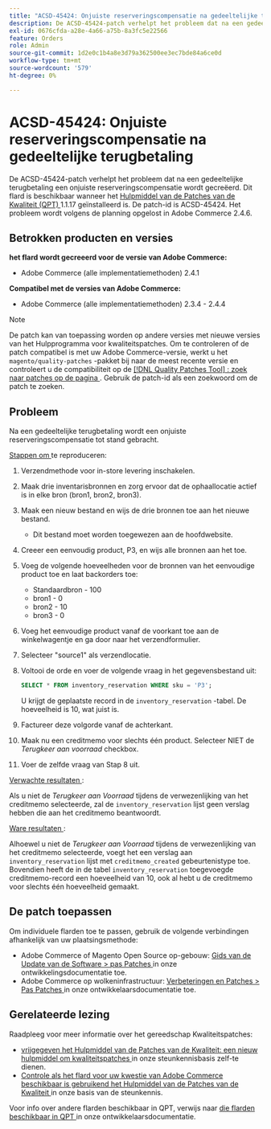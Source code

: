```yaml
---
title: "ACSD-45424: Onjuiste reserveringscompensatie na gedeeltelijke terugbetaling"
description: De ACSD-45424-patch verhelpt het probleem dat na een gedeeltelijke terugbetaling een onjuiste reserveringscompensatie wordt gecreëerd. Deze patch is beschikbaar wanneer [Quality Patches Tool (QPT)] (/help/announcements/adobe-commerce-announcements/magento-quality-patches-released-new-tool-to-self-serve-quality-patches.md) 1.1.17 is geïnstalleerd. De patch-id is ACSD-45424. Het probleem wordt volgens de planning opgelost in Adobe Commerce 2.4.6.
exl-id: 0676cfda-a28e-4a66-a75b-8a3fc5e22566
feature: Orders
role: Admin
source-git-commit: 1d2e0c1b4a8e3d79a362500ee3ec7bde84a6ce0d
workflow-type: tm+mt
source-wordcount: '579'
ht-degree: 0%

---
```


# ACSD-45424: Onjuiste reserveringscompensatie na gedeeltelijke terugbetaling

De ACSD-45424-patch verhelpt het probleem dat na een gedeeltelijke terugbetaling een onjuiste reserveringscompensatie wordt gecreëerd. Dit flard is beschikbaar wanneer het [ Hulpmiddel van de Patches van de Kwaliteit (QPT) ](/help/announcements/adobe-commerce-announcements/magento-quality-patches-released-new-tool-to-self-serve-quality-patches.md) 1.1.17 geïnstalleerd is. De patch-id is ACSD-45424. Het probleem wordt volgens de planning opgelost in Adobe Commerce 2.4.6.

## Betrokken producten en versies

**het flard wordt gecreeerd voor de versie van Adobe Commerce:**

* Adobe Commerce (alle implementatiemethoden) 2.4.1

**Compatibel met de versies van Adobe Commerce:**

* Adobe Commerce (alle implementatiemethoden) 2.3.4 - 2.4.4

>[!NOTE]
>
>De patch kan van toepassing worden op andere versies met nieuwe versies van het Hulpprogramma voor kwaliteitspatches. Om te controleren of de patch compatibel is met uw Adobe Commerce-versie, werkt u het `magento/quality-patches` -pakket bij naar de meest recente versie en controleert u de compatibiliteit op de [[!DNL Quality Patches Tool] : zoek naar patches op de pagina ](https://devdocs.magento.com/quality-patches/tool.html#patch-grid) . Gebruik de patch-id als een zoekwoord om de patch te zoeken.

## Probleem

Na een gedeeltelijke terugbetaling wordt een onjuiste reserveringscompensatie tot stand gebracht.

<u> Stappen om </u> te reproduceren:

1. Verzendmethode voor in-store levering inschakelen.
1. Maak drie inventarisbronnen en zorg ervoor dat de ophaallocatie actief is in elke bron (bron1, bron2, bron3).
1. Maak een nieuw bestand en wijs de drie bronnen toe aan het nieuwe bestand.
   * Dit bestand moet worden toegewezen aan de hoofdwebsite.
1. Creeer een eenvoudig product, P3, en wijs alle bronnen aan het toe.
1. Voeg de volgende hoeveelheden voor de bronnen van het eenvoudige product toe en laat backorders toe:
   * Standaardbron - 100
   * bron1 - 0
   * bron2 - 10
   * bron3 - 0
1. Voeg het eenvoudige product vanaf de voorkant toe aan de winkelwagentje en ga door naar het verzendformulier.
1. Selecteer &quot;source1&quot; als verzendlocatie.
1. Voltooi de orde en voer de volgende vraag in het gegevensbestand uit:

   ```sql
   SELECT * FROM inventory_reservation WHERE sku = 'P3';
   ```

   U krijgt de geplaatste record in de `inventory_reservation` -tabel. De hoeveelheid is 10, wat juist is.
1. Factureer deze volgorde vanaf de achterkant.
1. Maak nu een creditmemo voor slechts één product. Selecteer NIET de *Terugkeer aan voorraad* checkbox.
1. Voer de zelfde vraag van Stap 8 uit.

<u> Verwachte resultaten </u>:

Als u niet de *Terugkeer aan Voorraad* tijdens de verwezenlijking van het creditmemo selecteerde, zal de `inventory_reservation` lijst geen verslag hebben die aan het creditmemo beantwoordt.

<u> Ware resultaten </u>:

Alhoewel u niet de *Terugkeer aan Voorraad* tijdens de verwezenlijking van het creditmemo selecteerde, voegt het een verslag aan `inventory_reservation` lijst met `creditmemo_created` gebeurtenistype toe. Bovendien heeft de in de tabel `inventory_reservation` toegevoegde creditmemo-record een hoeveelheid van 10, ook al hebt u de creditmemo voor slechts één hoeveelheid gemaakt.

## De patch toepassen

Om individuele flarden toe te passen, gebruik de volgende verbindingen afhankelijk van uw plaatsingsmethode:

* Adobe Commerce of Magento Open Source op-gebouw: [ Gids van de Update van de Software > pas Patches ](https://devdocs.magento.com/guides/v2.4/comp-mgr/patching/mqp.html) in onze ontwikkelingsdocumentatie toe.
* Adobe Commerce op wolkeninfrastructuur: [ Verbeteringen en Patches > Pas Patches ](https://devdocs.magento.com/cloud/project/project-patch.html) in onze ontwikkelaarsdocumentatie toe.

## Gerelateerde lezing

Raadpleeg voor meer informatie over het gereedschap Kwaliteitspatches:

* [ vrijgegeven het Hulpmiddel van de Patches van de Kwaliteit: een nieuw hulpmiddel om kwaliteitspatches ](/help/announcements/adobe-commerce-announcements/magento-quality-patches-released-new-tool-to-self-serve-quality-patches.md) in onze steunkennisbasis zelf-te dienen.
* [ Controle als het flard voor uw kwestie van Adobe Commerce beschikbaar is gebruikend het Hulpmiddel van de Patches van de Kwaliteit ](/help/support-tools/patches-available-in-qpt-tool/check-patch-for-magento-issue-with-magento-quality-patches.md) in onze basis van de steunkennis.

Voor info over andere flarden beschikbaar in QPT, verwijs naar [ die flarden beschikbaar in QPT ](https://devdocs.magento.com/quality-patches/tool.html#patch-grid) in onze ontwikkelaarsdocumentatie.
